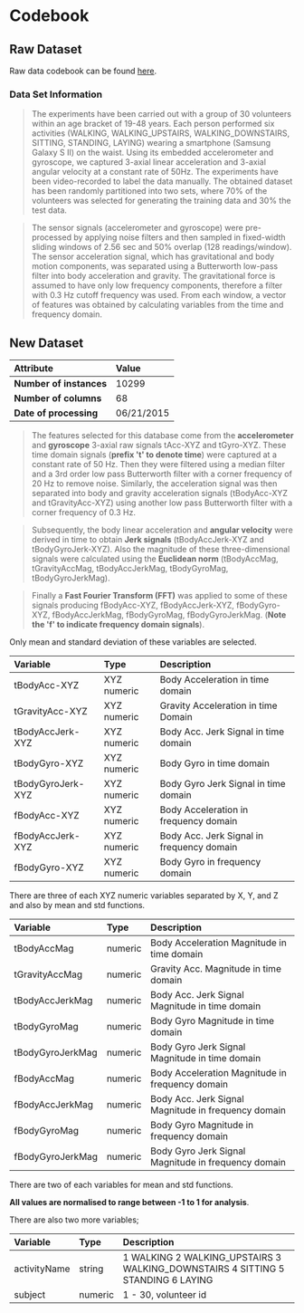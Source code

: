 # Codebook

## Raw Dataset

Raw data codebook can be found [here](http://archive.ics.uci.edu/ml/datasets/Human+Activity+Recognition+Using+Smartphones).

### Data Set Information

> The experiments have been carried out with a group of 30 volunteers within an age bracket of 19-48 years. Each person performed six activities (WALKING, WALKING_UPSTAIRS, WALKING_DOWNSTAIRS, SITTING, STANDING, LAYING) wearing a smartphone (Samsung Galaxy S II) on the waist. Using its embedded accelerometer and gyroscope, we captured 3-axial linear acceleration and 3-axial angular velocity at a constant rate of 50Hz. The experiments have been video-recorded to label the data manually. The obtained dataset has been randomly partitioned into two sets, where 70% of the volunteers was selected for generating the training data and 30% the test data. 

> The sensor signals (accelerometer and gyroscope) were pre-processed by applying noise filters and then sampled in fixed-width sliding windows of 2.56 sec and 50% overlap (128 readings/window). The sensor acceleration signal, which has gravitational and body motion components, was separated using a Butterworth low-pass filter into body acceleration and gravity. The gravitational force is assumed to have only low frequency components, therefore a filter with 0.3 Hz cutoff frequency was used. From each window, a vector of features was obtained by calculating variables from the time and frequency domain.

## New Dataset

| Attribute           | Value |
|:---------------------|:---------|
| **Number of instances** | 10299 |
| **Number of columns**  | 68 |
| **Date of processing** | 06/21/2015 |

> The features selected for this database come from the **accelerometer** and **gyroscope** 3-axial raw signals tAcc-XYZ and tGyro-XYZ. These time domain signals (**prefix 't' to denote time**) were captured at a constant rate of 50 Hz. Then they were filtered using a median filter and a 3rd order low pass Butterworth filter with a corner frequency of 20 Hz to remove noise. Similarly, the acceleration signal was then separated into body and gravity acceleration signals (tBodyAcc-XYZ and tGravityAcc-XYZ) using another low pass Butterworth filter with a corner frequency of 0.3 Hz. 

> Subsequently, the body linear acceleration and **angular velocity** were derived in time to obtain **Jerk signals** (tBodyAccJerk-XYZ and tBodyGyroJerk-XYZ). Also the magnitude of these three-dimensional signals were calculated using the **Euclidean norm** (tBodyAccMag, tGravityAccMag, tBodyAccJerkMag, tBodyGyroMag, tBodyGyroJerkMag). 

> Finally a **Fast Fourier Transform (FFT)** was applied to some of these signals producing fBodyAcc-XYZ, fBodyAccJerk-XYZ, fBodyGyro-XYZ, fBodyAccJerkMag, fBodyGyroMag, fBodyGyroJerkMag. (**Note the 'f' to indicate frequency domain signals**). 

Only mean and standard deviation of these variables are selected. 

| Variable           | Type   | Description |
|:--------------------|:---------|:----------------|
|tBodyAcc-XYZ   | XYZ numeric | Body Acceleration in time domain |
|tGravityAcc-XYZ | XYZ numeric | Gravity Acceleration in time Domain |
|tBodyAccJerk-XYZ | XYZ numeric | Body Acc. Jerk Signal in time domain | 
|tBodyGyro-XYZ | XYZ numeric | Body Gyro in time domain |
|tBodyGyroJerk-XYZ | XYZ numeric | Body Gyro Jerk Signal in time domain |
|fBodyAcc-XYZ | XYZ numeric | Body Acceleration in frequency domain |
|fBodyAccJerk-XYZ | XYZ numeric | Body Acc. Jerk Signal in frequency domain |
|fBodyGyro-XYZ | XYZ numeric | Body Gyro in frequency domain |

There are three of each XYZ numeric variables separated by X, Y, and Z and also by mean and std functions.

| Variable           | Type   | Description |
|:--------------------|:---------|:----------------|
|tBodyAccMag | numeric | Body Acceleration Magnitude in time domain |
|tGravityAccMag | numeric | Gravity Acc. Magnitude in time domain | 
|tBodyAccJerkMag | numeric | Body Acc. Jerk Signal Magnitude in time domain | 
|tBodyGyroMag | numeric | Body Gyro Magnitude in time domain | 
|tBodyGyroJerkMag | numeric | Body Gyro Jerk Signal Magnitude in time domain | 
|fBodyAccMag | numeric | Body Acceleration Magnitude in frequency domain |
|fBodyAccJerkMag | numeric | Body Acc. Jerk Signal Magnitude in frequency domain |
|fBodyGyroMag | numeric | Body Gyro Magnitude in frequency domain |
|fBodyGyroJerkMag | numeric |Body Gyro Jerk Signal Magnitude in frequency domain |


There are two of each variables for mean and std functions.

**All values are normalised to range between -1 to 1 for analysis**.

There are also two more variables;

| Variable           | Type   | Description |
|:--------------------|:---------|:----------------|
| activityName   | string  | 1 WALKING 2 WALKING_UPSTAIRS 3 WALKING_DOWNSTAIRS 4 SITTING 5 STANDING 6 LAYING |
| subject            | numeric | 1 - 30, volunteer id |

